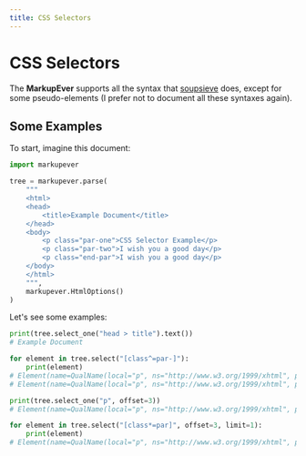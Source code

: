 ```yaml
---
title: CSS Selectors
---
```


# CSS Selectors
The **MarkupEver** supports all the syntax that [soupsieve](https://facelessuser.github.io/soupsieve/selectors/basic/) does, except for some pseudo-elements (I prefer not to document all these syntaxes again).

## Some Examples
To start, imagine this document:

```python
import markupever

tree = markupever.parse(
    """
    <html>
    <head>
        <title>Example Document</title>
    </head>
    <body>
        <p class="par-one">CSS Selector Example</p>
        <p class="par-two">I wish you a good day</p>
        <p class="end-par">I wish you a good day</p>
    </body>
    </html>
    """,
    markupever.HtmlOptions()
)
```

Let's see some examples:

```python
print(tree.select_one("head > title").text())
# Example Document

for element in tree.select("[class^=par-]"):
    print(element)
# Element(name=QualName(local="p", ns="http://www.w3.org/1999/xhtml", prefix=None), attrs=[(QualName(local="class"), "par-one")], template=false, integration_point=false)
# Element(name=QualName(local="p", ns="http://www.w3.org/1999/xhtml", prefix=None), attrs=[(QualName(local="class"), "par-two")], template=false, integration_point=false)

print(tree.select_one("p", offset=3))
# Element(name=QualName(local="p", ns="http://www.w3.org/1999/xhtml", prefix=None), attrs=[(QualName(local="class"), "end-par")], template=false, integration_point=false)

for element in tree.select("[class*=par]", offset=3, limit=1):
    print(element)
# Element(name=QualName(local="p", ns="http://www.w3.org/1999/xhtml", prefix=None), attrs=[(QualName(local="class"), "end-par")], template=false, integration_point=false)
```


